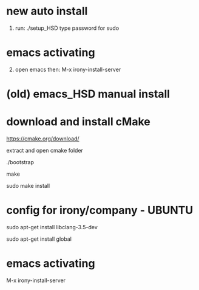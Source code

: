 # new auto install
1. run:
./setup_HSD
type password for sudo

# emacs activating
2. open emacs then:
M-x irony-install-server

# (old) emacs_HSD manual install
# download and install cMake
https://cmake.org/download/

extract and open cmake folder

./bootstrap

make

sudo make install
# config for irony/company - UBUNTU 
sudo apt-get install libclang-3.5-dev 

sudo apt-get install global
# emacs activating
M-x irony-install-server
